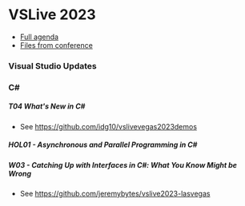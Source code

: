 # VSLive 2023

- <a href="https://vslive.com/events/las-vegas-2023/sessions/session-list.aspx" target="_blank">Full agenda</a>
- <a href="https://github.com/vslive2023/vslive2023.github.io/tree/main/vslive" target="_blank">Files from conference</a>

### Visual Studio Updates

### C# 
##### T04 What's New in C#
- See https://github.com/idg10/vslivevegas2023demos

##### HOL01 - Asynchronous and Parallel Programming in C#
##### W03 - Catching Up with Interfaces in C#: What You Know Might be Wrong
- See https://github.com/jeremybytes/vslive2023-lasvegas

